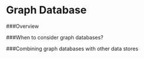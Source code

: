 Graph Database
============

###Overview


###When to consider graph databases?

###Combining graph databases with other data stores